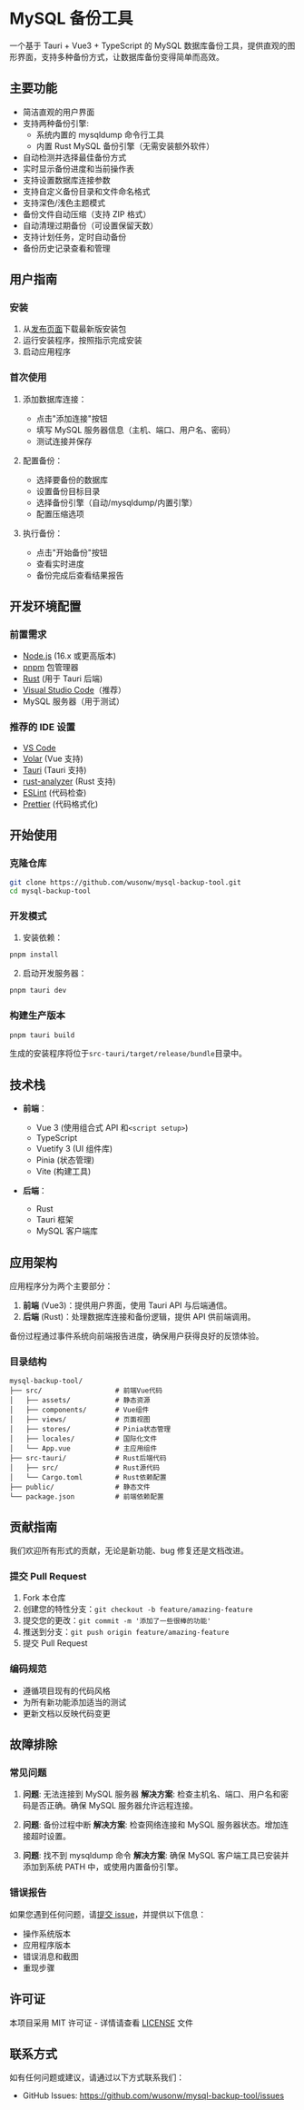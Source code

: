 # MySQL 备份工具

一个基于 Tauri + Vue3 + TypeScript 的 MySQL 数据库备份工具，提供直观的图形界面，支持多种备份方式，让数据库备份变得简单而高效。

## 主要功能

- 简洁直观的用户界面
- 支持两种备份引擎:
  - 系统内置的 mysqldump 命令行工具
  - 内置 Rust MySQL 备份引擎（无需安装额外软件）
- 自动检测并选择最佳备份方式
- 实时显示备份进度和当前操作表
- 支持设置数据库连接参数
- 支持自定义备份目录和文件命名格式
- 支持深色/浅色主题模式
- 备份文件自动压缩（支持 ZIP 格式）
- 自动清理过期备份（可设置保留天数）
- 支持计划任务，定时自动备份
- 备份历史记录查看和管理

## 用户指南

### 安装

1. 从[发布页面](https://github.com/wusonw/mysql-backup-tool/releases)下载最新版安装包
2. 运行安装程序，按照指示完成安装
3. 启动应用程序

### 首次使用

1. 添加数据库连接：

   - 点击"添加连接"按钮
   - 填写 MySQL 服务器信息（主机、端口、用户名、密码）
   - 测试连接并保存

2. 配置备份：

   - 选择要备份的数据库
   - 设置备份目标目录
   - 选择备份引擎（自动/mysqldump/内置引擎）
   - 配置压缩选项

3. 执行备份：
   - 点击"开始备份"按钮
   - 查看实时进度
   - 备份完成后查看结果报告

## 开发环境配置

### 前置需求

- [Node.js](https://nodejs.org/) (16.x 或更高版本)
- [pnpm](https://pnpm.io/installation) 包管理器
- [Rust](https://www.rust-lang.org/tools/install) (用于 Tauri 后端)
- [Visual Studio Code](https://code.visualstudio.com/)（推荐）
- MySQL 服务器（用于测试）

### 推荐的 IDE 设置

- [VS Code](https://code.visualstudio.com/)
- [Volar](https://marketplace.visualstudio.com/items?itemName=Vue.volar) (Vue 支持)
- [Tauri](https://marketplace.visualstudio.com/items?itemName=tauri-apps.tauri-vscode) (Tauri 支持)
- [rust-analyzer](https://marketplace.visualstudio.com/items?itemName=rust-lang.rust-analyzer) (Rust 支持)
- [ESLint](https://marketplace.visualstudio.com/items?itemName=dbaeumer.vscode-eslint) (代码检查)
- [Prettier](https://marketplace.visualstudio.com/items?itemName=esbenp.prettier-vscode) (代码格式化)

## 开始使用

### 克隆仓库

```bash
git clone https://github.com/wusonw/mysql-backup-tool.git
cd mysql-backup-tool
```

### 开发模式

1. 安装依赖：

```bash
pnpm install
```

2. 启动开发服务器：

```bash
pnpm tauri dev
```

### 构建生产版本

```bash
pnpm tauri build
```

生成的安装程序将位于`src-tauri/target/release/bundle`目录中。

## 技术栈

- **前端**：

  - Vue 3 (使用组合式 API 和`<script setup>`)
  - TypeScript
  - Vuetify 3 (UI 组件库)
  - Pinia (状态管理)
  - Vite (构建工具)

- **后端**：
  - Rust
  - Tauri 框架
  - MySQL 客户端库

## 应用架构

应用程序分为两个主要部分：

1. **前端** (Vue3)：提供用户界面，使用 Tauri API 与后端通信。
2. **后端** (Rust)：处理数据库连接和备份逻辑，提供 API 供前端调用。

备份过程通过事件系统向前端报告进度，确保用户获得良好的反馈体验。

### 目录结构

```
mysql-backup-tool/
├── src/                  # 前端Vue代码
│   ├── assets/           # 静态资源
│   ├── components/       # Vue组件
│   ├── views/            # 页面视图
│   ├── stores/           # Pinia状态管理
│   ├── locales/          # 国际化文件
│   └── App.vue           # 主应用组件
├── src-tauri/            # Rust后端代码
│   ├── src/              # Rust源代码
│   └── Cargo.toml        # Rust依赖配置
├── public/               # 静态文件
└── package.json          # 前端依赖配置
```

## 贡献指南

我们欢迎所有形式的贡献，无论是新功能、bug 修复还是文档改进。

### 提交 Pull Request

1. Fork 本仓库
2. 创建您的特性分支：`git checkout -b feature/amazing-feature`
3. 提交您的更改：`git commit -m '添加了一些很棒的功能'`
4. 推送到分支：`git push origin feature/amazing-feature`
5. 提交 Pull Request

### 编码规范

- 遵循项目现有的代码风格
- 为所有新功能添加适当的测试
- 更新文档以反映代码变更

## 故障排除

### 常见问题

1. **问题**: 无法连接到 MySQL 服务器
   **解决方案**: 检查主机名、端口、用户名和密码是否正确。确保 MySQL 服务器允许远程连接。

2. **问题**: 备份过程中断
   **解决方案**: 检查网络连接和 MySQL 服务器状态。增加连接超时设置。

3. **问题**: 找不到 mysqldump 命令
   **解决方案**: 确保 MySQL 客户端工具已安装并添加到系统 PATH 中，或使用内置备份引擎。

### 错误报告

如果您遇到任何问题，请[提交 issue](https://github.com/wusonw/mysql-backup-tool/issues)，并提供以下信息：

- 操作系统版本
- 应用程序版本
- 错误消息和截图
- 重现步骤

## 许可证

本项目采用 MIT 许可证 - 详情请查看 [LICENSE](LICENSE) 文件

## 联系方式

如有任何问题或建议，请通过以下方式联系我们：

- GitHub Issues: https://github.com/wusonw/mysql-backup-tool/issues
